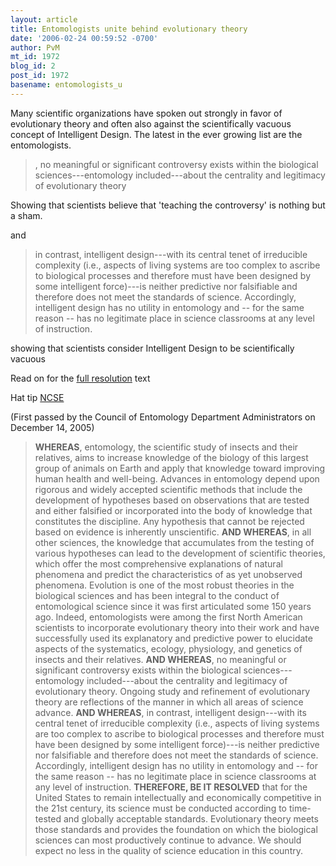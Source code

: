 ```yaml
---
layout: article
title: Entomologists unite behind evolutionary theory
date: '2006-02-24 00:59:52 -0700'
author: PvM
mt_id: 1972
blog_id: 2
post_id: 1972
basename: entomologists_u
---
```

Many scientific organizations have spoken out strongly in favor of evolutionary theory and often also against the scientifically vacuous concept of Intelligent Design. The latest in the ever growing list are the entomologists.

> , no meaningful or significant controversy exists within the biological sciences---entomology included---about the centrality and legitimacy of evolutionary theory

Showing that scientists believe that 'teaching the controversy' is nothing but a sham.

and

> in contrast, intelligent design---with its central tenet of irreducible complexity (i.e., aspects of living systems are too complex to ascribe to biological processes and therefore must have been designed by some intelligent force)---is neither predictive nor falsifiable and therefore does not meet the standards of science. Accordingly, intelligent design has no utility in entomology and -- for the same reason -- has no legitimate place in science classrooms at any level of instruction.

showing that scientists consider Intelligent Design to be scientifically vacuous

Read on for the [full resolution](http://www.entsoc.org/Pubs/Periodicals/News/2006_issues/jan2006.pdf) text

Hat tip [NCSE](http://www.ncseweb.org/resources/news/2006/US/802_entomologists_add_their_voice__2_23_2006.asp)

(First passed by the Council of Entomology Department Administrators
on December 14, 2005)


> **WHEREAS**, entomology, the scientific study of insects and their relatives, aims to increase knowledge of the biology of this largest group of animals on Earth and apply that knowledge toward improving human health and well-being. Advances in entomology depend upon rigorous and widely accepted scientific methods that include
> the development of hypotheses based on observations that are tested and either falsified or incorporated into the body of knowledge that constitutes the discipline. Any hypothesis that cannot be rejected based on evidence is inherently unscientific.
> **AND WHEREAS**, in all other sciences, the knowledge that accumulates from the testing of various hypotheses can lead to the development of scientific theories, which offer the most comprehensive explanations of natural phenomena and predict the characteristics of as yet unobserved phenomena. Evolution is one of the most robust theories in the biological sciences and has been integral to the conduct of entomological science since it was first articulated some 150 years ago. Indeed, entomologists were among the first North American scientists to incorporate evolutionary theory into their work and have successfully used its explanatory and predictive power to elucidate aspects of the systematics, ecology, physiology, and genetics of insects and their relatives.
> **AND WHEREAS**, no meaningful or significant controversy exists within the biological sciences---entomology included---about the centrality and legitimacy of evolutionary theory. Ongoing study and refinement of evolutionary theory are reflections of the manner in which all areas of science advance.
> **AND WHEREAS**, in contrast, intelligent design---with its central tenet of irreducible complexity (i.e., aspects of living systems are too complex to ascribe to biological processes and therefore must have been designed by some intelligent force)---is neither predictive nor falsifiable and therefore does not meet the standards of science. Accordingly, intelligent design has no utility in entomology and -- for the same reason -- has no legitimate place in science classrooms at any level of instruction.
> **THEREFORE, BE IT RESOLVED** that for the United States to remain intellectually and economically competitive in the 21st century, its science must be conducted according to time-tested and globally acceptable standards. Evolutionary theory meets those standards and provides the foundation on which the biological sciences can most productively continue to advance. We should expect no less in the quality of science education in this country.

